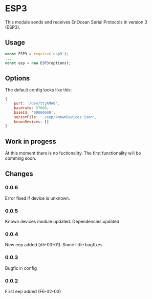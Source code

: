 # ESP3
This module sends and receives EnOcean Serial Protocols in version 3 (ESP3).

## Usage
```javascript
const ESP3 = require('esp3');
...
const esp = new ESP3(options);
```

## Options
The default config looks like this:

```javascript
{
    port: '/dev/ttyAMA0',
    baudrate: 57600,
    baseId: '00000000',
    sensorFile: './eep/knownDevices.json',
    knownDevices: []
}
```

## Work in progess
At this moment there is no fuctionality.
The first functionality will be comming soon.

## Changes
### 0.0.6
Error fixed if device is unknown.

### 0.0.5
Known devices module updated.
Dependencies updated.

### 0.0.4
New eep added (d5-00-01).
Some little bugfixes.

### 0.0.3
Bugfix in config

### 0.0.2
First eep added (F6-02-03)

